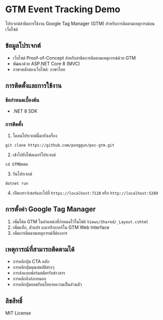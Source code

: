 # GTM Event Tracking Demo

โปรเจกต์สาธิตการใช้งาน Google Tag Manager (GTM) สำหรับการติดตามเหตุการณ์บนเว็บไซต์

## ข้อมูลโปรเจกต์

- เว็บไซต์ Proof-of-Concept สำหรับสาธิตการติดตามเหตุการณ์ด้วย GTM
- พัฒนาด้วย ASP.NET Core 8 (MVC)
- ภาษาหลักของเว็บไซต์: ภาษาไทย

## การติดตั้งและการใช้งาน

### ข้อกำหนดเบื้องต้น
- .NET 8 SDK

### การติดตั้ง
1. โคลนโปรเจกต์นี้มายังเครื่อง
```
git clone https://github.com/ponggun/poc-gtm.git
```

2. เข้าไปยังโฟลเดอร์โปรเจกต์
```
cd GTMDemo
```

3. รันโปรเจกต์
```
dotnet run
```

4. เปิดเบราว์เซอร์และไปที่ `https://localhost:7128` หรือ `http://localhost:5289`

## การตั้งค่า Google Tag Manager

1. เพิ่มโค้ด GTM ในตำแหน่งที่กำหนดไว้ในไฟล์ `Views/Shared/_Layout.cshtml`
2. เพิ่มแท็ก, ตัวแปร และทริกเกอร์ใน GTM Web Interface
3. เพิ่มการติดตามเหตุการณ์ที่ต้องการ

## เหตุการณ์ที่สามารถติดตามได้

- การคลิกปุ่ม CTA หลัก
- การคลิกปุ่มคุณสมบัติต่างๆ
- การส่งแบบฟอร์มสมัครรับข่าวสาร
- การคลิกลิงก์ภายนอก
- การคลิกปุ่มยอมรับนโยบายความเป็นส่วนตัว

## ลิขสิทธิ์

MIT License